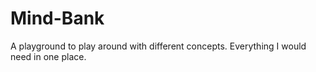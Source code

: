 # Mind-Bank
A playground to play around with different concepts. Everything I would need in one place.
